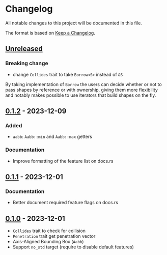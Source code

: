 # Changelog

All notable changes to this project will be documented in this file.

The format is based on [Keep a Changelog](https://keepachangelog.com/en/1.0.0/).


## [Unreleased]


### Breaking change

* change `Collides` trait to take `Borrow<S>` instead of `&S`

By taking implementation of `Borrow` the users can decide whether or not to pass shapes by reference
or with ownership, giving them more flexibility and notably makes possible to use iterators
that build shapes on the fly.


## [0.1.2] - 2023-12-09

### Added

* `aabb`: `Aabb::min` and `Aabb::max` getters

### Documentation

* Improve formatting of the feature list on docs.rs


## [0.1.1] - 2023-12-01

### Documentation

* Better document required feature flags on docs.rs


## [0.1.0] - 2023-12-01

* `Collides` trait to check for collision
* `Penetration` trait get penetration vector
* Axis-Aligned Bounding Box (`Aabb`)
* Support `no_std` target (require to disable default features)

[Unreleased]: https://github.com/jcornaz/beancount_parser_2/compare/v0.1.2...HEAD
[0.1.2]: https://github.com/jcornaz/beancount_parser_2/compare/v0.1.1...v0.1.2
[0.1.1]: https://github.com/jcornaz/beancount_parser_2/compare/v0.1.0...v0.1.1
[0.1.0]: https://github.com/jcornaz/collision2d/compare/...v0.1.0
